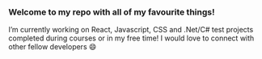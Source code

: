 ### Welcome to my repo with all of my favourite things!



I’m currently working on React, Javascript, CSS and .Net/C# test projects completed during courses or in my free time! I would love to connect with other fellow developers 😄

